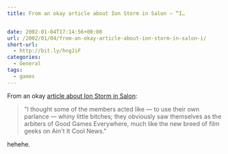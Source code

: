```yaml
---
title: From an okay article about Ion Storm in Salon – “I…


date: 2002-01-04T17:14:56+00:00
url: /2002/01/04/from-an-okay-article-about-ion-storm-in-salon-i/
short-url:
  - http://bit.ly/hngJiF
categories:
  - General
tags:
  - games
---
```

From an okay <a href="http://www.salon.com/tech/feature/2002/01/02/ion_storm/index.html">article about Ion Storm in Salon</a>:

> "I thought some of the members acted like &#8212; to use their own parlance &#8212; whiny little bitches; they obviously saw themselves as the arbiters of Good Games Everywhere, much like the new breed of film geeks on Ain't It Cool News."

hehehe.